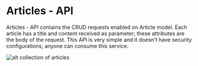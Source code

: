 # Articles - API
Articles - API contains the CRUD requests enabled on Article model. Each article has a title and content received as parameter; these attributes are the body of the request.
This API is very simple and it doesn't have security configurations; anyone can consume this service.

![alt collection of articles](https://user-images.githubusercontent.com/42450812/123158190-15d99880-d431-11eb-9731-4884ff0a08d0.png)

